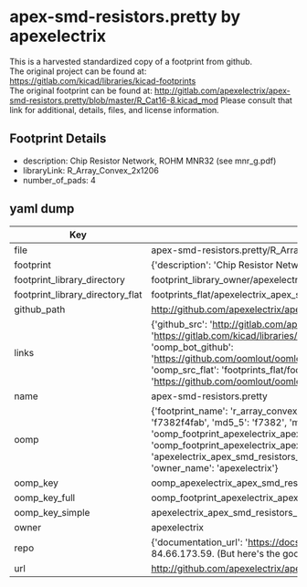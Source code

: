 # apex-smd-resistors.pretty by apexelectrix  
This is a harvested standardized copy of a footprint from github.  
The original project can be found at:  
https://gitlab.com/kicad/libraries/kicad-footprints  
The original footprint can be found at:
http://gitlab.com/apexelectrix/apex-smd-resistors.pretty/blob/master/R_Cat16-8.kicad_mod
Please consult that link for additional, details, files, and license information.  
## Footprint Details
* description: Chip Resistor Network, ROHM MNR32 (see mnr_g.pdf)  
* libraryLink: R_Array_Convex_2x1206  
* number_of_pads: 4  
## yaml dump  
| Key | Value |  
| --- | --- |  
| file | apex-smd-resistors.pretty/R_Array_Convex_2x1206.kicad_mod |  
| footprint | {'description': 'Chip Resistor Network, ROHM MNR32 (see mnr_g.pdf)', 'libraryLink': 'R_Array_Convex_2x1206', 'number_of_pads': 4} |  
| footprint_library_directory | footprint_library_owner/apexelectrix_apex-smd-resistors.pretty |  
| footprint_library_directory_flat | footprints_flat/apexelectrix_apex_smd_resistors_r_array_convex_2x1206/working |  
| github_path | http://github.com/apexelectrix/apex-smd-resistors.pretty/blob/master/R_Array_Convex_2x1206.kicad_mod |  
| links | {'github_src': 'http://gitlab.com/apexelectrix/apex-smd-resistors.pretty/blob/master/R_Cat16-8.kicad_mod', 'github_src_repo': 'https://gitlab.com/kicad/libraries/kicad-footprints', 'oomp_bot': 'footprints/apexelectrix_apex_smd_resistors_r_array_convex_2x1206/working', 'oomp_bot_github': 'https://github.com/oomlout/oomlout_oomp_footprint_bot/tree/main/footprints/apexelectrix_apex_smd_resistors_r_array_convex_2x1206/working', 'oomp_src_flat': 'footprints_flat/footprints_flat/apexelectrix_apex_smd_resistors_r_array_convex_2x1206/working', 'oomp_src_flat_github': 'https://github.com/oomlout/oomlout_oomp_footprint_src/tree/main/footprints_flat/apexelectrix_apex_smd_resistors_r_array_convex_2x1206/working'} |  
| name | apex-smd-resistors.pretty |  
| oomp | {'footprint_name': 'r_array_convex_2x1206', 'library_name': 'apex_smd_resistors', 'md5': 'f7382f4fabd3fc841dff475b3ca1d2d1', 'md5_10': 'f7382f4fab', 'md5_5': 'f7382', 'md5_6': 'f7382f', 'oomp_key': 'oomp_apexelectrix_apex_smd_resistors_r_array_convex_2x1206', 'oomp_key_extra': 'oomp_footprint_apexelectrix_apex_smd_resistors_r_array_convex_2x1206', 'oomp_key_full': 'oomp_footprint_apexelectrix_apex_smd_resistors_r_array_convex_2x1206_f7382f', 'oomp_key_simple': 'apexelectrix_apex_smd_resistors_r_array_convex_2x1206', 'original_filename': 'apex-smd-resistors.pretty/R_Array_Convex_2x1206.kicad_mod', 'owner_name': 'apexelectrix'} |  
| oomp_key | oomp_apexelectrix_apex_smd_resistors_r_array_convex_2x1206 |  
| oomp_key_full | oomp_footprint_apexelectrix_apex_smd_resistors_r_array_convex_2x1206 |  
| oomp_key_simple | apexelectrix_apex_smd_resistors_r_array_convex_2x1206 |  
| owner | apexelectrix |  
| repo | {'documentation_url': 'https://docs.github.com/rest/overview/resources-in-the-rest-api#rate-limiting', 'message': "API rate limit exceeded for 84.66.173.59. (But here's the good news: Authenticated requests get a higher rate limit. Check out the documentation for more details.)"} |  
| url | http://github.com/apexelectrix/apex-smd-resistors.pretty |  

